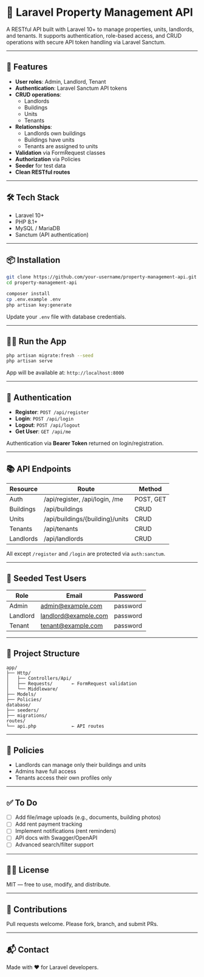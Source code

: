 # 🏢 Laravel Property Management API

A RESTful API built with Laravel 10+ to manage properties, units, landlords, and tenants. It supports authentication, role-based access, and CRUD operations with secure API token handling via Laravel Sanctum.

---

## 🚀 Features

- **User roles**: Admin, Landlord, Tenant
- **Authentication**: Laravel Sanctum API tokens
- **CRUD operations**:
  - Landlords
  - Buildings
  - Units
  - Tenants
- **Relationships**:
  - Landlords own buildings
  - Buildings have units
  - Tenants are assigned to units
- **Validation** via FormRequest classes
- **Authorization** via Policies
- **Seeder** for test data
- **Clean RESTful routes**

---

## 🛠️ Tech Stack

- Laravel 10+
- PHP 8.1+
- MySQL / MariaDB
- Sanctum (API authentication)

---

## 📦 Installation

```bash
git clone https://github.com/your-username/property-management-api.git
cd property-management-api

composer install
cp .env.example .env
php artisan key:generate
```

Update your `.env` file with database credentials.

---

## 🧑‍💻 Run the App

```bash
php artisan migrate:fresh --seed
php artisan serve
```

App will be available at: `http://localhost:8000`

---

## 🔐 Authentication

- **Register**: `POST /api/register`
- **Login**: `POST /api/login`
- **Logout**: `POST /api/logout`
- **Get User**: `GET /api/me`

Authentication via **Bearer Token** returned on login/registration.

---

## 📚 API Endpoints

| Resource      | Route                              | Method  |
|---------------|-------------------------------------|---------|
| Auth          | /api/register, /api/login, /me     | POST, GET |
| Buildings     | /api/buildings                     | CRUD    |
| Units         | /api/buildings/{building}/units    | CRUD    |
| Tenants       | /api/tenants                       | CRUD    |
| Landlords     | /api/landlords                     | CRUD    |

All except `/register` and `/login` are protected via `auth:sanctum`.

---

## 🧪 Seeded Test Users

| Role    | Email                | Password  |
|---------|----------------------|-----------|
| Admin   | admin@example.com    | password  |
| Landlord | landlord@example.com | password  |
| Tenant  | tenant@example.com   | password  |

---

## 📂 Project Structure

```
app/
├── Http/
│   ├── Controllers/Api/
│   ├── Requests/       ← FormRequest validation
│   └── Middleware/
├── Models/
├── Policies/
database/
├── seeders/
├── migrations/
routes/
└── api.php             ← API routes
```

---

## 🔐 Policies

- Landlords can manage only their buildings and units
- Admins have full access
- Tenants access their own profiles only

---

## ✅ To Do

- [ ] Add file/image uploads (e.g., documents, building photos)
- [ ] Add rent payment tracking
- [ ] Implement notifications (rent reminders)
- [ ] API docs with Swagger/OpenAPI
- [ ] Advanced search/filter support

---

## 🧑‍💼 License

MIT — free to use, modify, and distribute.

---

## 🤝 Contributions

Pull requests welcome. Please fork, branch, and submit PRs.

---

## 📬 Contact

Made with ❤️ for Laravel developers.